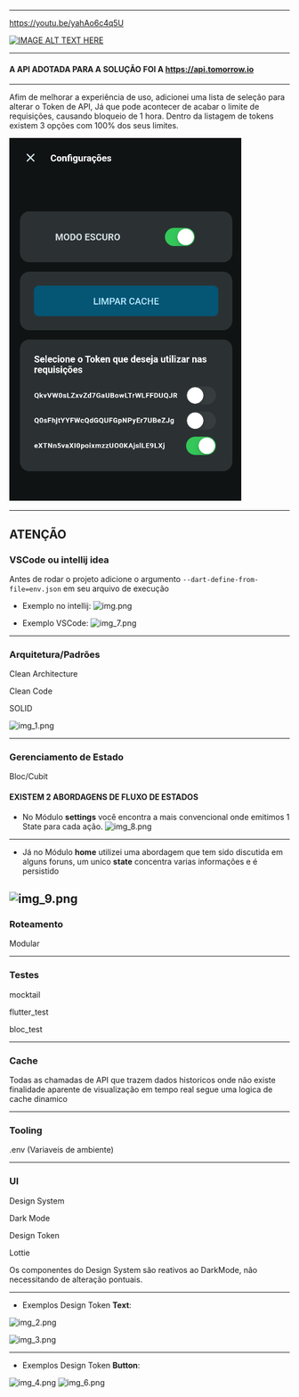 ---------

https://youtu.be/yahAo6c4q5U

[![IMAGE ALT TEXT HERE](https://img.youtube.com/vi/yahAo6c4q5U/0.jpg)](https://www.youtube.com/watch?v=yahAo6c4q5U)


---------



#### A API ADOTADA PARA A SOLUÇÃO FOI A https://api.tomorrow.io

---------

Afim de melhorar a experiência de uso, adicionei uma lista de seleção para alterar o Token de API,
Já que pode acontecer de acabar o limite de requisições, causando bloqueio de 1 hora.
Dentro da listagem de tokens existem 3 opções com 100% dos seus limites.

![img_10.png](img_10.png)

---------


## ATENÇÃO

### VSCode ou intellij idea

Antes de rodar o projeto adicione o argumento
```--dart-define-from-file=env.json``` em seu arquivo de execução

- Exemplo no intellij:
![img.png](img.png)

- Exemplo VSCode:
![img_7.png](img_7.png)

---------------

### Arquitetura/Padrões
Clean Architecture

Clean Code

SOLID

![img_1.png](img_1.png)
 
----------------

### Gerenciamento de Estado

Bloc/Cubit

#### EXISTEM 2 ABORDAGENS DE FLUXO DE ESTADOS 
- No Módulo **settings** você encontra a mais convencional onde emitimos 1 State para cada ação.
![img_8.png](img_8.png)

----------------

- Já no Módulo **home** utilizei uma abordagem que tem sido discutida em alguns foruns, um unico **state** concentra varias informações e é persistido

![img_9.png](img_9.png)
----------------

### Roteamento

Modular

----------------

### Testes
mocktail

flutter_test

bloc_test

----------------

### Cache
Todas as chamadas de API que trazem dados historicos onde não existe finalidade aparente de visualização em tempo real segue uma logica de cache dinamico



----------------

### Tooling
.env (Variaveis de ambiente)



----------------

### UI
Design System

Dark Mode 

Design Token

Lottie


Os componentes do Design System são reativos ao DarkMode, não necessitando de alteração pontuais.

---------------

- Exemplos Design Token **Text**:

![img_2.png](img_2.png)

![img_3.png](img_3.png)

---------------

- Exemplos Design Token **Button**:

![img_4.png](img_4.png)
![img_6.png](img_6.png)
